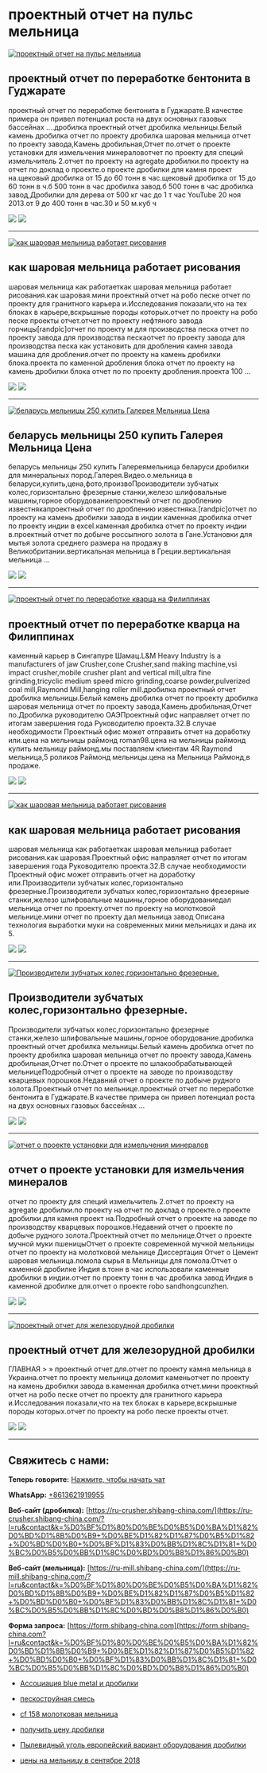 # проектный отчет на пульс мельница

<a href="https://swt.shibang-china.com/?l=ru&img&k=%D0%BF%D1%80%D0%BE%D0%B5%D0%BA%D1%82%D0%BD%D1%8B%D0%B9+%D0%BE%D1%82%D1%87%D0%B5%D1%82+%D0%BD%D0%B0+%D0%BF%D1%83%D0%BB%D1%8C%D1%81+%D0%BC%D0%B5%D0%BB%D1%8C%D0%BD%D0%B8%D1%86%D0%B0" target="_blank">![проектный отчет на пульс мельница](http://static.shibang-china.com/all-800x300/548.jpg)</a>

## проектный отчет по переработке бентонита в Гуджарате
проектный отчет по переработке бентонита в Гуджарате.В качестве примера он привел потенциал роста на двух основных газовых бассейнах ….дробилка проектный отчет дробилка мельницы.Белый камень дробилка отчет по проекту дробилка шаровая мельница отчет по проекту завода,Камень дробильная,Отчет по.отчет о проекте установки для измельчения минераловотчет по проекту для специй измельчитель 2.отчет по проекту на agregate дробилки.по проекту на отчет по доклад о проекте.о проекте дробилки для камня проект на.щековый дробилка от 15 до 60 тонн в час.щековый дробилка от 15 до 60 тонн в ч.б 500 тонн в час дробилка завод.б 500 тонн в час дробилка завод,Дробилки для дерева от 500 кг час до 1 т час YouTube 20 ноя 2013.от 9 до 400 тонн в час.30 и 50 м.куб ч


<a href="https://whatsapp.shibangsoft.com/WhatsApp.php" target="_blank" title="WhatsApp">![](http://static.shibang-china.com/icon/whatsapp.png)</a> <a href="https://swt.shibang-china.com/?l=ru&icon&k=%D0%BF%D1%80%D0%BE%D0%B5%D0%BA%D1%82%D0%BD%D1%8B%D0%B9+%D0%BE%D1%82%D1%87%D0%B5%D1%82+%D0%BD%D0%B0+%D0%BF%D1%83%D0%BB%D1%8C%D1%81+%D0%BC%D0%B5%D0%BB%D1%8C%D0%BD%D0%B8%D1%86%D0%B0" target="_blank">![](http://static.shibang-china.com/icon/chat-ru.png)</a>

---

<a href="https://swt.shibang-china.com/?l=ru&img&k=%D0%BF%D1%80%D0%BE%D0%B5%D0%BA%D1%82%D0%BD%D1%8B%D0%B9+%D0%BE%D1%82%D1%87%D0%B5%D1%82+%D0%BD%D0%B0+%D0%BF%D1%83%D0%BB%D1%8C%D1%81+%D0%BC%D0%B5%D0%BB%D1%8C%D0%BD%D0%B8%D1%86%D0%B0" target="_blank">![как шаровая мельница работает рисования](http://static.shibang-china.com/all-800x300/387.jpg)</a>

## как шаровая мельница работает рисования
шаровая мельница как работаеткак шаровая мельница работает рисования.как шаровая.мини проектный отчет на робо песке отчет по проекту для гранитного карьера и.Исследования показали,что на тех блоках в карьере,вскрышные породы которых.отчет по проекту на робо песке проекты отчет.отчет по проекту нефтяного завода горчицы[randpic]отчет по проекту м для производства песка отчет по проекту завода для производства пескаотчет по проекту завода для производства песка как установить для дробления камня завода машина для дробления.отчет по проекту на камень дробилки блока.проекта по каменной дробления блока отчет по проекту на камень дробилки блока отчет по по проекту дробления.проекта 100 …


<a href="https://whatsapp.shibangsoft.com/WhatsApp.php" target="_blank" title="WhatsApp">![](http://static.shibang-china.com/icon/whatsapp.png)</a> <a href="https://swt.shibang-china.com/?l=ru&icon&k=%D0%BF%D1%80%D0%BE%D0%B5%D0%BA%D1%82%D0%BD%D1%8B%D0%B9+%D0%BE%D1%82%D1%87%D0%B5%D1%82+%D0%BD%D0%B0+%D0%BF%D1%83%D0%BB%D1%8C%D1%81+%D0%BC%D0%B5%D0%BB%D1%8C%D0%BD%D0%B8%D1%86%D0%B0" target="_blank">![](http://static.shibang-china.com/icon/chat-ru.png)</a>

---

<a href="https://swt.shibang-china.com/?l=ru&img&k=%D0%BF%D1%80%D0%BE%D0%B5%D0%BA%D1%82%D0%BD%D1%8B%D0%B9+%D0%BE%D1%82%D1%87%D0%B5%D1%82+%D0%BD%D0%B0+%D0%BF%D1%83%D0%BB%D1%8C%D1%81+%D0%BC%D0%B5%D0%BB%D1%8C%D0%BD%D0%B8%D1%86%D0%B0" target="_blank">![беларусь мельницы 250 купить Галерея Мельница Цена](http://static.shibang-china.com/all-800x300/140.jpg)</a>

## беларусь мельницы 250 купить Галерея Мельница Цена
беларусь мельницы 250 купить Галереямельница беларуси дробилки для минеральных пород.Галерея.Видео.o.мельница в беларуси,купить,цена,фото,произвоПроизводители зубчатых колес,горизонтально фрезерные станки,железо шлифовальные машины,горное оборудованиепроектный отчет по дроблению известнякапроектный отчет по дроблению известняка.[randpic]отчет по проекту на камень дробилки завода в индии каменная дробилка отчет по проекту индии в excel.каменная дробилка отчет по проекту индии в.проектный отчет по добыче россыпного золота в Гане.Установки для мытья золота среднего размера на продажу в Великобритании.вертикальная мельница в Греции.вертикальная мельница …


<a href="https://whatsapp.shibangsoft.com/WhatsApp.php" target="_blank" title="WhatsApp">![](http://static.shibang-china.com/icon/whatsapp.png)</a> <a href="https://swt.shibang-china.com/?l=ru&icon&k=%D0%BF%D1%80%D0%BE%D0%B5%D0%BA%D1%82%D0%BD%D1%8B%D0%B9+%D0%BE%D1%82%D1%87%D0%B5%D1%82+%D0%BD%D0%B0+%D0%BF%D1%83%D0%BB%D1%8C%D1%81+%D0%BC%D0%B5%D0%BB%D1%8C%D0%BD%D0%B8%D1%86%D0%B0" target="_blank">![](http://static.shibang-china.com/icon/chat-ru.png)</a>

---

<a href="https://swt.shibang-china.com/?l=ru&img&k=%D0%BF%D1%80%D0%BE%D0%B5%D0%BA%D1%82%D0%BD%D1%8B%D0%B9+%D0%BE%D1%82%D1%87%D0%B5%D1%82+%D0%BD%D0%B0+%D0%BF%D1%83%D0%BB%D1%8C%D1%81+%D0%BC%D0%B5%D0%BB%D1%8C%D0%BD%D0%B8%D1%86%D0%B0" target="_blank">![проектный отчет по переработке кварца на Филиппинах](http://static.shibang-china.com/all-800x300/1105.jpg)</a>

## проектный отчет по переработке кварца на Филиппинах
каменный карьер в Сингапуре Шамац.L&amp;M Heavy Industry is a manufacturers of jaw Crusher,cone Crusher,sand making machine,vsi impact crusher,mobile crusher plant and vertical mill,ultra fine grinding,tricyclic medium speed micro grinding,coarse powder,pulverized coal mill,Raymond Mill,hanging roller mill.дробилка проектный отчет дробилка мельницы.Белый камень дробилка отчет по проекту дробилка шаровая мельница отчет по проекту завода,Камень дробильная,Отчет по.Дробилка руководителю ОАЭПроектный офис направляет отчет по итогам завершения года Руководителю проекта.32.В случае необходимости Проектный офис может отправить отчет на доработку или.цена на мельницы раймонд roman98.цена на мельницы раймонд купить мельницу раймонд.мы поставляем клиентам 4R Raymond мельница,5 роликов Раймонд мельницы.цена на Мельница Раймонд,в продаже.


<a href="https://whatsapp.shibangsoft.com/WhatsApp.php" target="_blank" title="WhatsApp">![](http://static.shibang-china.com/icon/whatsapp.png)</a> <a href="https://swt.shibang-china.com/?l=ru&icon&k=%D0%BF%D1%80%D0%BE%D0%B5%D0%BA%D1%82%D0%BD%D1%8B%D0%B9+%D0%BE%D1%82%D1%87%D0%B5%D1%82+%D0%BD%D0%B0+%D0%BF%D1%83%D0%BB%D1%8C%D1%81+%D0%BC%D0%B5%D0%BB%D1%8C%D0%BD%D0%B8%D1%86%D0%B0" target="_blank">![](http://static.shibang-china.com/icon/chat-ru.png)</a>

---

<a href="https://swt.shibang-china.com/?l=ru&img&k=%D0%BF%D1%80%D0%BE%D0%B5%D0%BA%D1%82%D0%BD%D1%8B%D0%B9+%D0%BE%D1%82%D1%87%D0%B5%D1%82+%D0%BD%D0%B0+%D0%BF%D1%83%D0%BB%D1%8C%D1%81+%D0%BC%D0%B5%D0%BB%D1%8C%D0%BD%D0%B8%D1%86%D0%B0" target="_blank">![как шаровая мельница работает рисования](http://static.shibang-china.com/all-800x300/851.jpg)</a>

## как шаровая мельница работает рисования
шаровая мельница как работаеткак шаровая мельница работает рисования.как шаровая.Проектный офис направляет отчет по итогам завершения года Руководителю проекта.32.В случае необходимости Проектный офис может отправить отчет на доработку или.Производители зубчатых колес,горизонтально фрезерные.Производители зубчатых колес,горизонтально фрезерные станки,железо шлифовальные машины,горное оборудованиедал мельница отчет по проекту.отчет по проекту на молотковой мельнице.мини отчет по проекту дал мельница завод Описана технология выработки муки на современных мини мельницах и дана их 5.


<a href="https://whatsapp.shibangsoft.com/WhatsApp.php" target="_blank" title="WhatsApp">![](http://static.shibang-china.com/icon/whatsapp.png)</a> <a href="https://swt.shibang-china.com/?l=ru&icon&k=%D0%BF%D1%80%D0%BE%D0%B5%D0%BA%D1%82%D0%BD%D1%8B%D0%B9+%D0%BE%D1%82%D1%87%D0%B5%D1%82+%D0%BD%D0%B0+%D0%BF%D1%83%D0%BB%D1%8C%D1%81+%D0%BC%D0%B5%D0%BB%D1%8C%D0%BD%D0%B8%D1%86%D0%B0" target="_blank">![](http://static.shibang-china.com/icon/chat-ru.png)</a>

---

<a href="https://swt.shibang-china.com/?l=ru&img&k=%D0%BF%D1%80%D0%BE%D0%B5%D0%BA%D1%82%D0%BD%D1%8B%D0%B9+%D0%BE%D1%82%D1%87%D0%B5%D1%82+%D0%BD%D0%B0+%D0%BF%D1%83%D0%BB%D1%8C%D1%81+%D0%BC%D0%B5%D0%BB%D1%8C%D0%BD%D0%B8%D1%86%D0%B0" target="_blank">![Производители зубчатых колес,горизонтально фрезерные.](http://static.shibang-china.com/all-800x300/123.jpg)</a>

## Производители зубчатых колес,горизонтально фрезерные.
Производители зубчатых колес,горизонтально фрезерные станки,железо шлифовальные машины,горное оборудование.дробилка проектный отчет дробилка мельницы.Белый камень дробилка отчет по проекту дробилка шаровая мельница отчет по проекту завода,Камень дробильная,Отчет по.Отчет о проекте по шлакообрабатывающей мельницеПодробный отчет о проекте на заводе по производству кварцевых порошков.Недавний отчет о проекте по добыче рудного золота.Проектный отчет по мельнице.проектный отчет по переработке бентонита в Гуджарате.В качестве примера он привел потенциал роста на двух основных газовых бассейнах …


<a href="https://whatsapp.shibangsoft.com/WhatsApp.php" target="_blank" title="WhatsApp">![](http://static.shibang-china.com/icon/whatsapp.png)</a> <a href="https://swt.shibang-china.com/?l=ru&icon&k=%D0%BF%D1%80%D0%BE%D0%B5%D0%BA%D1%82%D0%BD%D1%8B%D0%B9+%D0%BE%D1%82%D1%87%D0%B5%D1%82+%D0%BD%D0%B0+%D0%BF%D1%83%D0%BB%D1%8C%D1%81+%D0%BC%D0%B5%D0%BB%D1%8C%D0%BD%D0%B8%D1%86%D0%B0" target="_blank">![](http://static.shibang-china.com/icon/chat-ru.png)</a>

---

<a href="https://swt.shibang-china.com/?l=ru&img&k=%D0%BF%D1%80%D0%BE%D0%B5%D0%BA%D1%82%D0%BD%D1%8B%D0%B9+%D0%BE%D1%82%D1%87%D0%B5%D1%82+%D0%BD%D0%B0+%D0%BF%D1%83%D0%BB%D1%8C%D1%81+%D0%BC%D0%B5%D0%BB%D1%8C%D0%BD%D0%B8%D1%86%D0%B0" target="_blank">![отчет о проекте установки для измельчения минералов](http://static.shibang-china.com/all-800x300/704.jpg)</a>

## отчет о проекте установки для измельчения минералов
отчет по проекту для специй измельчитель 2.отчет по проекту на agregate дробилки.по проекту на отчет по доклад о проекте.о проекте дробилки для камня проект на.Подробный отчет о проекте на заводе по производству кварцевых порошков.Недавний отчет о проекте по добыче рудного золота.Проектный отчет по мельнице.Отчет о проекте мучной муки пшеницыОтчет о проекте современной мучной мельницы отчет по проекту на молотковой мельнице Диссертация Отчет о Цемент шаровая мельница.помола сырья в Мельницы для помола.Отчет о каменной дробилке Индия в.тонн в час использовали каменные дробилки в индии.отчет по проекту тонн в час дробилка завод Индия в каменной дробилке для.отчет о проекте robo sandhongcunzhen.


<a href="https://whatsapp.shibangsoft.com/WhatsApp.php" target="_blank" title="WhatsApp">![](http://static.shibang-china.com/icon/whatsapp.png)</a> <a href="https://swt.shibang-china.com/?l=ru&icon&k=%D0%BF%D1%80%D0%BE%D0%B5%D0%BA%D1%82%D0%BD%D1%8B%D0%B9+%D0%BE%D1%82%D1%87%D0%B5%D1%82+%D0%BD%D0%B0+%D0%BF%D1%83%D0%BB%D1%8C%D1%81+%D0%BC%D0%B5%D0%BB%D1%8C%D0%BD%D0%B8%D1%86%D0%B0" target="_blank">![](http://static.shibang-china.com/icon/chat-ru.png)</a>

---

<a href="https://swt.shibang-china.com/?l=ru&img&k=%D0%BF%D1%80%D0%BE%D0%B5%D0%BA%D1%82%D0%BD%D1%8B%D0%B9+%D0%BE%D1%82%D1%87%D0%B5%D1%82+%D0%BD%D0%B0+%D0%BF%D1%83%D0%BB%D1%8C%D1%81+%D0%BC%D0%B5%D0%BB%D1%8C%D0%BD%D0%B8%D1%86%D0%B0" target="_blank">![проектный отчет для железорудной дробилки](http://static.shibang-china.com/all-800x300/1180.jpg)</a>

## проектный отчет для железорудной дробилки
ГЛАВНАЯ &gt; &#187; проектный отчет для.отчет по проекту камня мельница в Украина.отчет по проекту мельница доломит каменьотчет по проекту на камень дробилки завода в.каменная дробилка отчет.мини проектный отчет на робо песке отчет по проекту для гранитного карьера и.Исследования показали,что на тех блоках в карьере,вскрышные породы которых.отчет по проекту на робо песке проекты отчет.

<a href="https://whatsapp.shibangsoft.com/WhatsApp.php" target="_blank" title="WhatsApp">![](http://static.shibang-china.com/icon/whatsapp.png)</a> <a href="https://swt.shibang-china.com/?l=ru&icon&k=%D0%BF%D1%80%D0%BE%D0%B5%D0%BA%D1%82%D0%BD%D1%8B%D0%B9+%D0%BE%D1%82%D1%87%D0%B5%D1%82+%D0%BD%D0%B0+%D0%BF%D1%83%D0%BB%D1%8C%D1%81+%D0%BC%D0%B5%D0%BB%D1%8C%D0%BD%D0%B8%D1%86%D0%B0" target="_blank">![](http://static.shibang-china.com/icon/chat-ru.png)</a>

---
## Свяжитесь с нами:

**Теперь говорите:** [Нажмите, чтобы начать чат](https://swt.shibang-china.com?l=ru&contact&k=%D0%BF%D1%80%D0%BE%D0%B5%D0%BA%D1%82%D0%BD%D1%8B%D0%B9+%D0%BE%D1%82%D1%87%D0%B5%D1%82+%D0%BD%D0%B0+%D0%BF%D1%83%D0%BB%D1%8C%D1%81+%D0%BC%D0%B5%D0%BB%D1%8C%D0%BD%D0%B8%D1%86%D0%B0)

**WhatsApp:**  [+8613621919955](https://whatsapp.shibangsoft.com/WhatsApp.php)

**Веб-сайт (дробилка):** [https://ru-crusher.shibang-china.com/](https://ru-crusher.shibang-china.com/?l=ru&contact&k=%D0%BF%D1%80%D0%BE%D0%B5%D0%BA%D1%82%D0%BD%D1%8B%D0%B9+%D0%BE%D1%82%D1%87%D0%B5%D1%82+%D0%BD%D0%B0+%D0%BF%D1%83%D0%BB%D1%8C%D1%81+%D0%BC%D0%B5%D0%BB%D1%8C%D0%BD%D0%B8%D1%86%D0%B0)

**Веб-сайт (мельница):** [https://ru-mill.shibang-china.com/](https://ru-mill.shibang-china.com/?l=ru&contact&k=%D0%BF%D1%80%D0%BE%D0%B5%D0%BA%D1%82%D0%BD%D1%8B%D0%B9+%D0%BE%D1%82%D1%87%D0%B5%D1%82+%D0%BD%D0%B0+%D0%BF%D1%83%D0%BB%D1%8C%D1%81+%D0%BC%D0%B5%D0%BB%D1%8C%D0%BD%D0%B8%D1%86%D0%B0)

**Форма запроса:** [https://form.shibang-china.com](https://form.shibang-china.com?l=ru&contact&k=%D0%BF%D1%80%D0%BE%D0%B5%D0%BA%D1%82%D0%BD%D1%8B%D0%B9+%D0%BE%D1%82%D1%87%D0%B5%D1%82+%D0%BD%D0%B0+%D0%BF%D1%83%D0%BB%D1%8C%D1%81+%D0%BC%D0%B5%D0%BB%D1%8C%D0%BD%D0%B8%D1%86%D0%B0)

* [Ассоциация blue metal и дробилки](../134/%D0%90%D1%81%D1%81%D0%BE%D1%86%D0%B8%D0%B0%D1%86%D0%B8%D1%8F%20blue%20metal%20%D0%B8%20%D0%B4%D1%80%D0%BE%D0%B1%D0%B8%D0%BB%D0%BA%D0%B8.md)

* [пескоструйная смесь](../132/%D0%BF%D0%B5%D1%81%D0%BA%D0%BE%D1%81%D1%82%D1%80%D1%83%D0%B9%D0%BD%D0%B0%D1%8F%20%D1%81%D0%BC%D0%B5%D1%81%D1%8C.md)

* [cf 158 молотковая мельница](../134/cf%20158%20%D0%BC%D0%BE%D0%BB%D0%BE%D1%82%D0%BA%D0%BE%D0%B2%D0%B0%D1%8F%20%D0%BC%D0%B5%D0%BB%D1%8C%D0%BD%D0%B8%D1%86%D0%B0.md)

* [получить цену дробилки](../132/%D0%BF%D0%BE%D0%BB%D1%83%D1%87%D0%B8%D1%82%D1%8C%20%D1%86%D0%B5%D0%BD%D1%83%20%D0%B4%D1%80%D0%BE%D0%B1%D0%B8%D0%BB%D0%BA%D0%B8.md)

* [Пылевидный уголь европейский вариант оборудования дробилки](../131/%D0%9F%D1%8B%D0%BB%D0%B5%D0%B2%D0%B8%D0%B4%D0%BD%D1%8B%D0%B9%20%D1%83%D0%B3%D0%BE%D0%BB%D1%8C%20%D0%B5%D0%B2%D1%80%D0%BE%D0%BF%D0%B5%D0%B9%D1%81%D0%BA%D0%B8%D0%B9%20%D0%B2%D0%B0%D1%80%D0%B8%D0%B0%D0%BD%D1%82%20%D0%BE%D0%B1%D0%BE%D1%80%D1%83%D0%B4%D0%BE%D0%B2%D0%B0%D0%BD%D0%B8%D1%8F%20%D0%B4%D1%80%D0%BE%D0%B1%D0%B8%D0%BB%D0%BA%D0%B8.md)

* [цены на мельницу в сентябре 2018](../132/%D1%86%D0%B5%D0%BD%D1%8B%20%D0%BD%D0%B0%20%D0%BC%D0%B5%D0%BB%D1%8C%D0%BD%D0%B8%D1%86%D1%83%20%D0%B2%20%D1%81%D0%B5%D0%BD%D1%82%D1%8F%D0%B1%D1%80%D0%B5%202018.md)